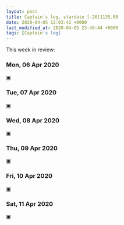 ```yaml
---
layout: post
title: Captain's log, stardate [-26]1135.00
date: 2020-04-05 12:03:42 +0000
last_modified_at: 2020-04-05 23:40:44 +0000
tags: [Captain's log]
---
```


This week in review:

<!-- more -->

### Mon, 06 Apr 2020
▣

### Tue, 07 Apr 2020
▣

### Wed, 08 Apr 2020
▣

### Thu, 09 Apr 2020
▣

### Fri, 10 Apr 2020
▣

### Sat, 11 Apr 2020
▣

